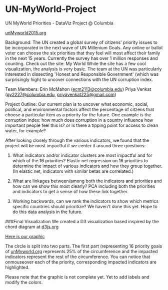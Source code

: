 UN-MyWorld-Project
==================

UN MyWorld Priorities - DataViz Project @ Columbia

[unMyworld2015.org](www.myworld2015.org)

Background: The UN created a global survey of citizens' priority issues to be incorporated in the next wave of UN Millenium Goals. Any online or ballot voter can choose the six priorities that they feel will most affect their family in the next 15 years. Currently the survey has over 1 million responses and counting. Check out the site: My World While the site has a few cool visualization, the analysis is very basic. The team at the UN was particularly interested in dissecting 'Honest and Responsible Government' (which was surprisingly high) to uncover connections with the UN corruption index.

Team Members: Erin McMahon (ecm2113@columbia.edu) Priya Venkat (gv2227@columbia.edu, priyavenkat225@gmail.com)

Project Outline: Our current plan is to uncover what economic, social, political, and environmental factors affect the percentage of citzens that choose a particular item as a priority for the future. One example is the corruption index: how much does corruption in a country influence how important people feel this is? or is there a tipping point for access to clean water, for example?

After looking closely through the various indicators, we found that the project will be most impactful if we center it around three questions:

1) What indicators and/or indicator clusters are most impactful and for which of the 16 priorities?
	Elastic net regression on 16 priorities to determine the impact of various indicators and how they group together. (In elastic net, indicators with similar betas are correlated.)

2) What are linkages between/among both the indicators and priorities and how can we show this most clearly?
	PCA including both the priorities and indicators to get a sense of how these link together.

3) Working backwards, can we rank the indicators to show which metrics specific countries should prioritize?
	We haven't done this yet. Hope to do this data analysis in the future.

###Final Visualization
We created a D3 visualization based inspired by the chord diagram at [d3js.org](http://www.d3js.org)

[Here is our graphic](http://bl.ocks.org/gnanapriyav/ab18aea53a5d8901a597)

The circle is split into two parts. The first part (representing 16 priority goals of [unMyworld.org](www.myworld2015.org) represents 25% of the circumference and the impacted indicators represent the rest of the circumference. You can notice that onmouseover each of the priority, corresponding impacted indicators are highlighted.

Please note that the graphic is not complete yet. Yet to add labels and modify the colors.

